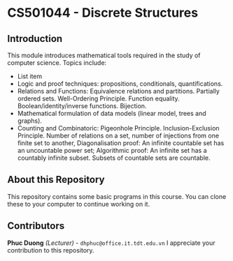 # CS501044 - Discrete Structures

## Introduction
This module introduces mathematical tools required in the study of computer science. Topics include:

 - List item
 - Logic and proof techniques: propositions, conditionals, quantifications.
 - Relations and Functions: Equivalence relations and partitions. Partially ordered sets. Well-Ordering Principle. Function equality. Boolean/identity/inverse functions. Bijection.
 - Mathematical formulation of data models (linear model, trees and graphs).
 - Counting and Combinatoric: Pigeonhole Principle. Inclusion-Exclusion Principle. Number of relations on a set, number of injections from one finite set to another, Diagonalisation proof: An infinite countable set has an uncountable power set; Algorithmic proof: An infinite set has a countably infinite subset. Subsets of countable sets are countable.

## About this Repository
This repository contains some basic programs in this course. You can clone these to your computer to continue working on it.

## Contributors
**Phuc Duong** *(Lecturer)* - `dhphuc@office.it.tdt.edu.vn`
I appreciate your contribution to this repository.